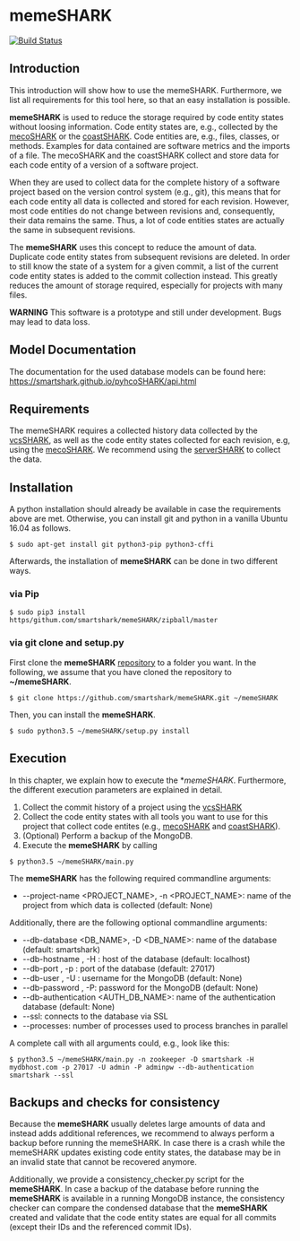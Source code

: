 # memeSHARK
[![Build Status](https://travis-ci.org/smartshark/memeSHARK.svg?branch=master)](https://travis-ci.org/smartshark/memeSHARK)

## Introduction

This introduction will show how to use the memeSHARK. Furthermore, we list all requirements for this tool here, so that an easy installation is possible. 

**memeSHARK** is used to reduce the storage required by code entity states without loosing information. 
Code entity states are, e.g., collected by the [mecoSHARK](https://github.com/smartshark/mecoSHARK) or the [coastSHARK](https://github.com/smartshark/coastSHARK). 
Code entities are, e.g., files, classes, or methods. 
Examples for data contained are software metrics and the imports of a file. 
The mecoSHARK and the coastSHARK collect and store data for each code entity of a version of a software project.

When they are used to collect data for the complete history of a software project based on the version control system (e.g., git), this means that for each code entity all data is collected and stored for each revision. 
However, most code entities do not change between revisions and, consequently, their data remains the same.
Thus, a lot of code entities states are actually the same in subsequent revisions. 

The **memeSHARK** uses this concept to reduce the amount of data. Duplicate code entity states from subsequent revisions are deleted.
In order to still know the state of a system for a given commit, a list of the current code entity states is added to the commit collection instead. 
This greatly reduces the amount of storage required, especially for projects with many files. 

**WARNING** This software is a prototype and still under development. Bugs may lead to data loss.

## Model Documentation

The documentation for the used database models can be found here: https://smartshark.github.io/pyhcoSHARK/api.html

## Requirements

The memeSHARK requires a collected history data collected by the [vcsSHARK](https://github.com/smartshark/vcsSHARK), as well as the code entity states collected for each revision, e.g, using the [mecoSHARK](https://github.com/smartshark/mecoSHARK). 
We recommend using the [serverSHARK](https://github.com/smartshark/serverSHARK) to collect the data. 

## Installation

A python installation should already be available in case the requirements above are met. Otherwise, you can install git and python in a vanilla Ubuntu 16.04 as follows.

```
$ sudo apt-get install git python3-pip python3-cffi
```
Afterwards, the installation of **memeSHARK** can be done in two different ways.

### via Pip
```
$ sudo pip3 install https/githum.com/smartshark/memeSHARK/zipball/master
```

### via git clone and setup.py
First clone the **memeSHARK** [repository](https://github.com/smartshark/memeSHARK.git) to a folder you want. 
In the following, we assume that you have cloned the repository to **~/memeSHARK**.

```
$ git clone https://github.com/smartshark/memeSHARK.git ~/memeSHARK
```
Then, you can install the **memeSHARK**.
 
```
$ sudo python3.5 ~/memeSHARK/setup.py install
```

## Execution

In this chapter, we explain how to execute the **memeSHARK*. Furthermore, the different execution parameters are explained in detail.

1. Collect the commit history of a project using the [vcsSHARK](https://github.com/smartSHARK/vcsSHARK)
2. Collect the code entity states with all tools you want to use for this project that collect code entites (e.g., [mecoSHARK](https://github.com/smartshark/mecoSHARK) and [coastSHARK](https://github.com/smartshark/coastSHARK)).
3. (Optional) Perform a backup of the MongoDB.
4. Execute the **memeSHARK** by calling
```
$ python3.5 ~/memeSHARK/main.py
```

The **memeSHARK** has the following required commandline arguments:
- --project-name <PROJECT_NAME>, -n <PROJECT_NAME>: name of the project from which data is collected (default: None)

Additionally, there are the following optional commandline arguments:
- --db-database <DB_NAME>, -D <DB_NAME>: name of the database (default: smartshark)
- --db-hostname <HOSTNAME>, -H <HOSTNAME>: host of the database (default: localhost)
- --db-port <PORTNR>, -p <PORTNR>: port of the database (default: 27017)
- --db-user <USER>, -U <USER>: username for the MongoDB (default: None)
- --db-password <PASSWORD>, -P: password for the MongoDB (default: None)
- --db-authentication <AUTH_DB_NAME>: name of the authentication database (default: None)
- --ssl: connects to the database via SSL
- --processes: number of processes used to process branches in parallel

A complete call with all arguments could, e.g., look like this:
```
$ python3.5 ~/memeSHARK/main.py -n zookeeper -D smartshark -H mydbhost.com -p 27017 -U admin -P adminpw --db-authentication smartshark --ssl
```

## Backups and checks for consistency

Because the **memeSHARK** usually deletes large amounts of data and instead adds additional references,
we recommend to always perform a backup before running the memeSHARK. In case there is a crash while the memeSHARK
updates existing code entity states, the database may be in an invalid state that cannot be recovered anymore. 

Additionally, we provide a consistency_checker.py script for the **memeSHARK**. 
In case a backup of the database before running the **memeSHARK** is available in a running MongoDB instance, the
consistency checker can compare the condensed database that the **memeSHARK** created and validate that the 
code entity states are equal for all commits (except their IDs and the referenced commit IDs). 
